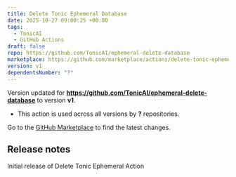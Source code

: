 ```yaml
---
title: Delete Tonic Ephemeral Database
date: 2025-10-27 09:00:25 +00:00
tags:
  - TonicAI
  - GitHub Actions
draft: false
repo: https://github.com/TonicAI/ephemeral-delete-database
marketplace: https://github.com/marketplace/actions/delete-tonic-ephemeral-database
version: v1
dependentsNumber: "?"
---
```



Version updated for **https://github.com/TonicAI/ephemeral-delete-database** to version **v1**.
- This action is used across all versions by **?** repositories.

Go to the [GitHub Marketplace](https://github.com/marketplace/actions/delete-tonic-ephemeral-database) to find the latest changes.

## Release notes

Initial release of Delete Tonic Ephemeral Action
